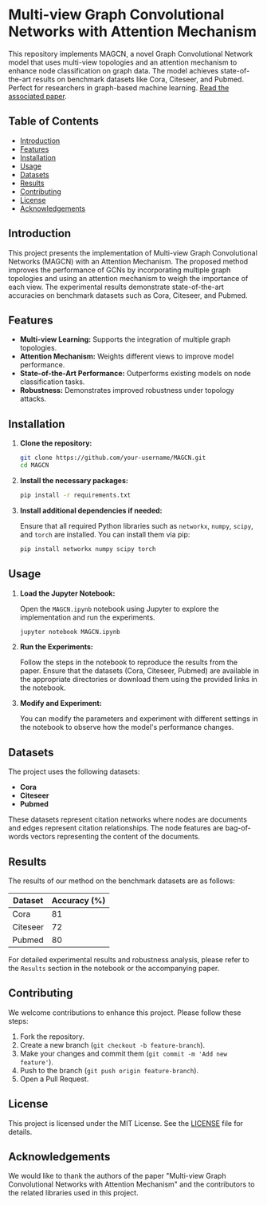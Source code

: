 # Multi-view Graph Convolutional Networks with Attention Mechanism

This repository implements MAGCN, a novel Graph Convolutional Network model that uses multi-view topologies and an attention mechanism to enhance node classification on graph data. The model achieves state-of-the-art results on benchmark datasets like Cora, Citeseer, and Pubmed. Perfect for researchers in graph-based machine learning. [Read the associated paper](https://www.sciencedirect.com/science/article/abs/pii/S0004370222000480).


## Table of Contents

- [Introduction](#introduction)
- [Features](#features)
- [Installation](#installation)
- [Usage](#usage)
- [Datasets](#datasets)
- [Results](#results)
- [Contributing](#contributing)
- [License](#license)
- [Acknowledgements](#acknowledgements)

## Introduction

This project presents the implementation of Multi-view Graph Convolutional Networks (MAGCN) with an Attention Mechanism. The proposed method improves the performance of GCNs by incorporating multiple graph topologies and using an attention mechanism to weigh the importance of each view. The experimental results demonstrate state-of-the-art accuracies on benchmark datasets such as Cora, Citeseer, and Pubmed.

## Features

- **Multi-view Learning:** Supports the integration of multiple graph topologies.
- **Attention Mechanism:** Weights different views to improve model performance.
- **State-of-the-Art Performance:** Outperforms existing models on node classification tasks.
- **Robustness:** Demonstrates improved robustness under topology attacks.

## Installation

1. **Clone the repository:**

   ```bash
   git clone https://github.com/your-username/MAGCN.git
   cd MAGCN
   ```

2. **Install the necessary packages:**

   ```bash
   pip install -r requirements.txt
   ```

3. **Install additional dependencies if needed:**

   Ensure that all required Python libraries such as `networkx`, `numpy`, `scipy`, and `torch` are installed. You can install them via pip:

   ```bash
   pip install networkx numpy scipy torch
   ```

## Usage

1. **Load the Jupyter Notebook:**

   Open the `MAGCN.ipynb` notebook using Jupyter to explore the implementation and run the experiments.

   ```bash
   jupyter notebook MAGCN.ipynb
   ```

2. **Run the Experiments:**

   Follow the steps in the notebook to reproduce the results from the paper. Ensure that the datasets (Cora, Citeseer, Pubmed) are available in the appropriate directories or download them using the provided links in the notebook.

3. **Modify and Experiment:**

   You can modify the parameters and experiment with different settings in the notebook to observe how the model's performance changes.

## Datasets

The project uses the following datasets:

- **Cora**
- **Citeseer**
- **Pubmed**

These datasets represent citation networks where nodes are documents and edges represent citation relationships. The node features are bag-of-words vectors representing the content of the documents.

## Results

The results of our method on the benchmark datasets are as follows:

| Dataset  | Accuracy (%) |
| -------- | ------------ |
| Cora     | 81           |
| Citeseer | 72           |
| Pubmed   | 80           |

For detailed experimental results and robustness analysis, please refer to the `Results` section in the notebook or the accompanying paper.

## Contributing

We welcome contributions to enhance this project. Please follow these steps:

1. Fork the repository.
2. Create a new branch (`git checkout -b feature-branch`).
3. Make your changes and commit them (`git commit -m 'Add new feature'`).
4. Push to the branch (`git push origin feature-branch`).
5. Open a Pull Request.

## License

This project is licensed under the MIT License. See the [LICENSE](LICENSE) file for details.

## Acknowledgements

We would like to thank the authors of the paper "Multi-view Graph Convolutional Networks with Attention Mechanism" and the contributors to the related libraries used in this project.

